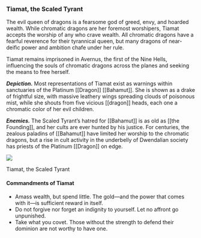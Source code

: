 ### Tiamat, the Scaled Tyrant

The evil queen of dragons is a fearsome god of greed, envy, and hoarded wealth. While chromatic dragons are her foremost worshipers, Tiamat accepts the worship of any who crave wealth. All chromatic dragons have a fearful reverence for their tyrannical queen, but many dragons of near-deific power and ambition chafe under her rule.

Tiamat remains imprisoned in Avernus, the first of the Nine Hells, influencing the souls of chromatic dragons across the planes and seeking the means to free herself.

**_Depiction._** Most representations of Tiamat exist as warnings within sanctuaries of the Platinum [[Dragon]] [[Bahamut]]. She is shown as a drake of frightful size, with massive leathery wings spreading clouds of poisonous mist, while she shouts from five vicious [[dragon]] heads, each one a chromatic color of her evil children.

**_Enemies._** The Scaled Tyrant’s hatred for [[Bahamut]] is as old as [[the Founding]], and her cults are ever hunted by his justice. For centuries, the zealous paladins of [[Bahamut]] have limited her worship to the chromatic dragons, but a rise in cult activity in the underbelly of Dwendalian society has priests of the Platinum [[Dragon]] on edge.

[![](https://media.dndbeyond.com/compendium-images/egtw/yDOyqyOocErRgYJK/01-23.png)](https://media.dndbeyond.com/compendium-images/egtw/yDOyqyOocErRgYJK/01-23.png)

Tiamat, the Scaled Tyrant

#### Commandments of Tiamat

-   Amass wealth, but spend little. The gold—and the power that comes with it—is sufficient reward in itself.
-   Do not forgive nor forget an indignity to yourself. Let no affront go unpunished.
-   Take what you covet. Those without the strength to defend their dominion are not worthy to have one.
